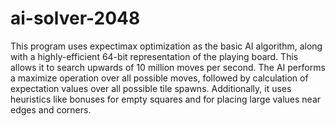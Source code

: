 # ai-solver-2048
This program uses expectimax optimization as the basic AI algorithm, along with a highly-efficient 64-bit representation of the playing board. This allows it to search upwards of 10 million moves per second. The AI performs a maximize operation over all possible moves, followed by calculation of expectation values over all possible tile spawns. Additionally, it uses heuristics like bonuses for empty squares and for placing large values near edges and corners.
